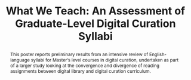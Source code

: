 ---
abstract: This poster reports preliminary results from an intensive review of English-language
  syllabi for Master’s level courses in digital curation, undertaken as part of a
  larger study looking at the convergence and divergence of reading assignments between
  digital library and digital curation curriculum.
creators:
- Carolyn Hank
- Noah Lasley
- Xiaohua Zhu
- Kylan Shireman
- Charlene Kirkpatrick
date: null
document_url: https://services.phaidra.univie.ac.at/api/object/o:429589/download
grand_parent: iPRES
institutions: []
keywords:
- graduate; post-graduate education; content analysis; digital preservation
landing_page_url: https://phaidra.univie.ac.at/o:429589
language: eng
layout: publication
license: CC BY 4.0 International
notes_url: null
parent: iPRES 2015
publication_type: poster
size: 132703
slides_url: null
source_name: iPRES
stream_url: null
title: 'What We Teach: An Assessment of Graduate-Level Digital Curation Syllabi'
year: 2015
---